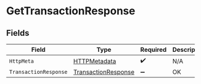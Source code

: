 # GetTransactionResponse


## Fields

| Field                                                                 | Type                                                                  | Required                                                              | Description                                                           |
| --------------------------------------------------------------------- | --------------------------------------------------------------------- | --------------------------------------------------------------------- | --------------------------------------------------------------------- |
| `HttpMeta`                                                            | [HTTPMetadata](../../Models/Components/HTTPMetadata.md)               | :heavy_check_mark:                                                    | N/A                                                                   |
| `TransactionResponse`                                                 | [TransactionResponse](../../Models/Components/TransactionResponse.md) | :heavy_minus_sign:                                                    | OK                                                                    |